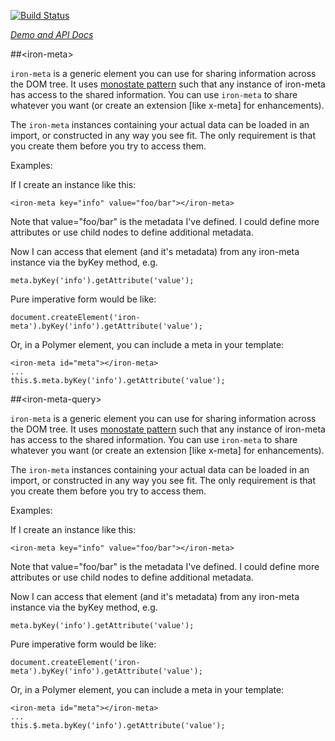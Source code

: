 
<!---

This README is automatically generated from the comments in these files:
iron-meta.html

Edit those files, and our readme bot will duplicate them over here!
Edit this file, and the bot will squash your changes :)

-->

[![Build Status](https://travis-ci.org/PolymerElements/iron-meta.svg?branch=master)](https://travis-ci.org/PolymerElements/iron-meta)

_[Demo and API Docs](https://elements.polymer-project.org/elements/iron-meta)_


##&lt;iron-meta&gt;


`iron-meta` is a generic element you can use for sharing information across the DOM tree.
It uses [monostate pattern](http://c2.com/cgi/wiki?MonostatePattern) such that any
instance of iron-meta has access to the shared
information. You can use `iron-meta` to share whatever you want (or create an extension
[like x-meta] for enhancements).

The `iron-meta` instances containing your actual data can be loaded in an import,
or constructed in any way you see fit. The only requirement is that you create them
before you try to access them.

Examples:

If I create an instance like this:

    <iron-meta key="info" value="foo/bar"></iron-meta>

Note that value="foo/bar" is the metadata I've defined. I could define more
attributes or use child nodes to define additional metadata.

Now I can access that element (and it's metadata) from any iron-meta instance
via the byKey method, e.g.

    meta.byKey('info').getAttribute('value');

Pure imperative form would be like:

    document.createElement('iron-meta').byKey('info').getAttribute('value');

Or, in a Polymer element, you can include a meta in your template:

    <iron-meta id="meta"></iron-meta>
    ...
    this.$.meta.byKey('info').getAttribute('value');



##&lt;iron-meta-query&gt;


`iron-meta` is a generic element you can use for sharing information across the DOM tree.
It uses [monostate pattern](http://c2.com/cgi/wiki?MonostatePattern) such that any
instance of iron-meta has access to the shared
information. You can use `iron-meta` to share whatever you want (or create an extension
[like x-meta] for enhancements).

The `iron-meta` instances containing your actual data can be loaded in an import,
or constructed in any way you see fit. The only requirement is that you create them
before you try to access them.

Examples:

If I create an instance like this:

    <iron-meta key="info" value="foo/bar"></iron-meta>

Note that value="foo/bar" is the metadata I've defined. I could define more
attributes or use child nodes to define additional metadata.

Now I can access that element (and it's metadata) from any iron-meta instance
via the byKey method, e.g.

    meta.byKey('info').getAttribute('value');

Pure imperative form would be like:

    document.createElement('iron-meta').byKey('info').getAttribute('value');

Or, in a Polymer element, you can include a meta in your template:

    <iron-meta id="meta"></iron-meta>
    ...
    this.$.meta.byKey('info').getAttribute('value');
